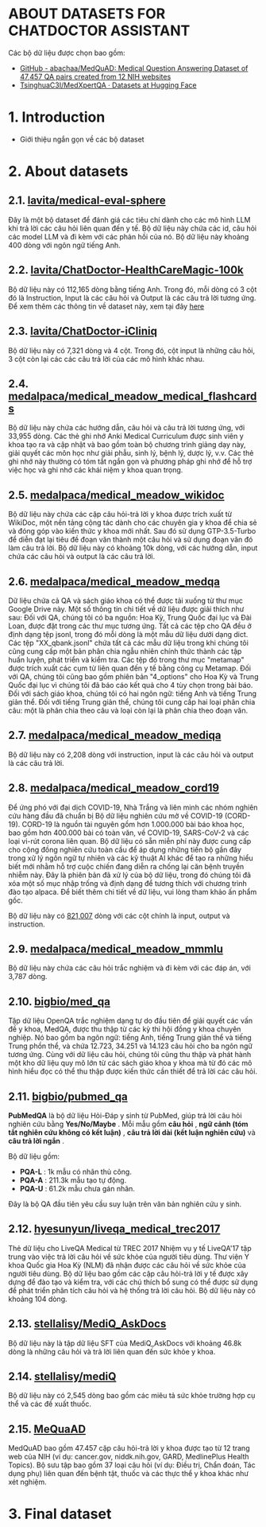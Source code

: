 # ABOUT DATASETS FOR CHATDOCTOR ASSISTANT

Các bộ dữ liệu được chọn bao gồm:


- [GitHub - abachaa/MedQuAD: Medical Question Answering Dataset of 47,457 QA pairs created from 12 NIH websites](https://github.com/abachaa/MedQuAD)
- [TsinghuaC3I/MedXpertQA · Datasets at Hugging Face](https://huggingface.co/datasets/TsinghuaC3I/MedXpertQA)

# 1. Introduction

- Giới thiệu ngắn gọn về các bộ dataset

# 2. About datasets

## 2.1. [lavita/medical-eval-sphere](https://huggingface.co/datasets/lavita/medical-eval-sphere)

Đây là một bộ dataset để đánh giá các tiêu chí dành cho các mô hình LLM khi trả lời các câu hỏi liên quan đến y tế. Bộ dữ liệu này chứa các id, câu hỏi các model LLM và đi kèm với các phản hồi của nó. Bộ dữ liệu này khoảng 400 dòng với ngôn ngữ tiếng Anh.

## 2.2. [lavita/ChatDoctor-HealthCareMagic-100k](https://huggingface.co/collections/lavita/medical-qa-datasets-6540b9b1992b1c560eda935c)

Bộ dữ liệu này có 112,165 dòng bằng tiếng Anh. Trong đó, mỗi dòng có 3 cột đó là Instruction, Input là các câu hỏi và Output là các câu trả lời tương ứng.  Để xem thêm các thông tin về dataset này, xem tại đây [here](https://github.com/huggingface/datasets/blob/main/CONTRIBUTING.md#how-to-contribute-to-the-dataset-cards)

## 2.3. [lavita/ChatDoctor-iCliniq](https://huggingface.co/datasets/lavita/ChatDoctor-iCliniq)

Bộ dữ liệu này có 7,321 dòng và 4 cột. Trong đó, cột input là những câu hỏi, 3 cột còn lại các các câu trả lời của các mô hình khác nhau.

## 2.4. [medalpaca/medical_meadow_medical_flashcards](https://huggingface.co/datasets/medalpaca/medical_meadow_medical_flashcards)

Bộ dữ liệu này chứa các hướng dẫn, câu hỏi và câu trả lời tương ứng, với 33,955 dòng. Các thẻ ghi nhớ Anki Medical Curriculum được sinh viên y khoa tạo ra và cập nhật và bao gồm toàn bộ chương trình giảng dạy này, giải quyết các môn học như giải phẫu, sinh lý, bệnh lý, dược lý, v.v. Các thẻ ghi nhớ này thường có tóm tắt ngắn gọn và phương pháp ghi nhớ để hỗ trợ việc học và ghi nhớ các khái niệm y khoa quan trọng.

## 2.5. [medalpaca/medical_meadow_wikidoc](https://huggingface.co/datasets/medalpaca/medical_meadow_wikidoc)

Bộ dữ liệu này chứa các cặp câu hỏi-trả lời y khoa được trích xuất từ WikiDoc, một nền tảng cộng tác dành cho các chuyên gia y khoa để chia sẻ và đóng góp vào kiến thức y khoa mới nhất. Sau đó sử dụng GTP-3.5-Turbo để diễn đạt lại tiêu đề đoạn văn thành một câu hỏi và sử dụng đoạn văn đó làm câu trả lời. Bộ dữ liệu này có khoảng 10k dòng, với các hướng dẫn, input chứa các câu hỏi và output là các câu trả lời.

## 2.6. [medalpaca/medical_meadow_medqa](https://huggingface.co/datasets/medalpaca/medical_meadow_medqa)

Dữ liệu chứa cả QA và sách giáo khoa có thể được tải xuống từ thư mục Google Drive này. Một số thông tin chi tiết về dữ liệu được giải thích như sau: Đối với QA, chúng tôi có ba nguồn: Hoa Kỳ, Trung Quốc đại lục và Đài Loan, được đặt trong các thư mục tương ứng. Tất cả các tệp cho QA đều ở định dạng tệp jsonl, trong đó mỗi dòng là một mẫu dữ liệu dưới dạng dict. Các tệp "XX_qbank.jsonl" chứa tất cả các mẫu dữ liệu trong khi chúng tôi cũng cung cấp một bản phân chia ngẫu nhiên chính thức thành các tập huấn luyện, phát triển và kiểm tra. Các tệp đó trong thư mục "metamap" được trích xuất các cụm từ liên quan đến y tế bằng công cụ Metamap. Đối với QA, chúng tôi cũng bao gồm phiên bản "4_options" cho Hoa Kỳ và Trung Quốc đại lục vì chúng tôi đã báo cáo kết quả cho 4 tùy chọn trong bài báo. Đối với sách giáo khoa, chúng tôi có hai ngôn ngữ: tiếng Anh và tiếng Trung giản thể. Đối với tiếng Trung giản thể, chúng tôi cung cấp hai loại phân chia câu: một là phân chia theo câu và loại còn lại là phân chia theo đoạn văn.

## 2.7. [medalpaca/medical_meadow_mediqa](https://huggingface.co/datasets/medalpaca/medical_meadow_mediqa)

Bộ dữ liệu này có 2,208 dòng với instruction, input là các câu hỏi và output là các câu trả lời.

## 2.8. [medalpaca/medical_meadow_cord19](https://huggingface.co/datasets/medalpaca/medical_meadow_cord19)

Để ứng phó với đại dịch COVID-19, Nhà Trắng và liên minh các nhóm nghiên cứu hàng đầu đã chuẩn bị Bộ dữ liệu nghiên cứu mở về COVID-19 (CORD-19). CORD-19 là nguồn tài nguyên gồm hơn 1.000.000 bài báo khoa học, bao gồm hơn 400.000 bài có toàn văn, về COVID-19, SARS-CoV-2 và các loại vi-rút corona liên quan. Bộ dữ liệu có sẵn miễn phí này được cung cấp cho cộng đồng nghiên cứu toàn cầu để áp dụng những tiến bộ gần đây trong xử lý ngôn ngữ tự nhiên và các kỹ thuật AI khác để tạo ra những hiểu biết mới nhằm hỗ trợ cuộc chiến đang diễn ra chống lại căn bệnh truyền nhiễm này. Đây là phiên bản đã xử lý của bộ dữ liệu, trong đó chúng tôi đã xóa một số mục nhập trống và định dạng để tương thích với chương trình đào tạo alpaca. Để biết thêm chi tiết về dữ liệu, vui lòng tham khảo ấn phẩm gốc.

Bộ dữ liệu này có [821,007]() dòng với các cột chính là input, output và instruction.

## 2.9. [medalpaca/medical_meadow_mmmlu](https://huggingface.co/datasets/medalpaca/medical_meadow_mmmlu)

Bộ dữ liệu này chứa các câu hỏi trắc nghiệm và đi kèm với các đáp án, với 3,787 dòng.

## 2.10. [bigbio/med_qa](https://huggingface.co/datasets/bigbio/med_qa)

Tập dữ liệu OpenQA trắc nghiệm dạng tự do đầu tiên để giải quyết các vấn đề y khoa, MedQA, được thu thập từ các kỳ thi hội đồng y khoa chuyên nghiệp. Nó bao gồm ba ngôn ngữ: tiếng Anh, tiếng Trung giản thể và tiếng Trung phồn thể, và chứa 12.723, 34.251 và 14.123 câu hỏi cho ba ngôn ngữ tương ứng. Cùng với dữ liệu câu hỏi, chúng tôi cũng thu thập và phát hành một kho dữ liệu quy mô lớn từ các sách giáo khoa y khoa mà từ đó các mô hình hiểu đọc có thể thu thập được kiến thức cần thiết để trả lời các câu hỏi.

## 2.11. [bigbio/pubmed_qa](https://huggingface.co/datasets/bigbio/pubmed_qa)

**PubMedQA** là bộ dữ liệu Hỏi-Đáp y sinh từ PubMed, giúp trả lời câu hỏi nghiên cứu bằng  **Yes/No/Maybe** . Mỗi mẫu gồm  **câu hỏi** ,  **ngữ cảnh (tóm tắt nghiên cứu không có kết luận)** , **câu trả lời dài (kết luận nghiên cứu)** và  **câu trả lời ngắn** .

Bộ dữ liệu gồm:

* **PQA-L** : 1k mẫu có nhãn thủ công.
* **PQA-A** : 211.3k mẫu tạo tự động.
* **PQA-U** : 61.2k mẫu chưa gán nhãn.

Đây là bộ QA đầu tiên yêu cầu suy luận trên văn bản nghiên cứu y sinh.

## 2.12. [hyesunyun/liveqa_medical_trec2017](https://huggingface.co/datasets/hyesunyun/liveqa_medical_trec2017)

Thẻ dữ liệu cho LiveQA Medical từ TREC 2017 Nhiệm vụ y tế LiveQA'17 tập trung vào việc trả lời câu hỏi về sức khỏe của người tiêu dùng. Thư viện Y khoa Quốc gia Hoa Kỳ (NLM) đã nhận được các câu hỏi về sức khỏe của người tiêu dùng. Bộ dữ liệu bao gồm các cặp câu hỏi-trả lời y tế được xây dựng để đào tạo và kiểm tra, với các chú thích bổ sung có thể được sử dụng để phát triển phân tích câu hỏi và hệ thống trả lời câu hỏi. Bộ dữ liệu này có khoảng 104 dòng.

## 2.13. [stellalisy/MediQ_AskDocs](https://huggingface.co/datasets/stellalisy/MediQ_AskDocs)

Bộ dữ liệu này là tập dữ liệu SFT của MediQ_AskDocs với khoảng 46.8k dòng là những câu hỏi và trả lời liên quan đến sức khỏe y khoa.

## 2.14. [stellalisy/mediQ](https://huggingface.co/datasets/stellalisy/mediQ/viewer/default/validation?row=0)

Bộ dữ liệu này có 2,545 dòng bao gồm các miêu tả sức khỏe trường hợp cụ thể và các đề xuất thuốc.

## 2.15. [MeQuaAD](https://github.com/abachaa/MedQuAD)

MedQuAD bao gồm 47.457 cặp câu hỏi-trả lời y khoa được tạo từ 12 trang web của NIH (ví dụ: cancer.gov, niddk.nih.gov, GARD, MedlinePlus Health Topics). Bộ sưu tập bao gồm 37 loại câu hỏi (ví dụ: Điều trị, Chẩn đoán, Tác dụng phụ) liên quan đến bệnh tật, thuốc và các thực thể y khoa khác như xét nghiệm.

# 3. Final dataset
